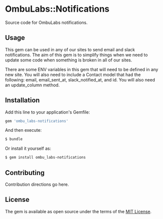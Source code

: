 # OmbuLabs::Notifications
Source code for OmbuLabs notifications. 

## Usage
This gem can be used in any of our sites to send email and slack notifications. The aim of this gem is to simplify things when we need to update some code when something is broken in all of our sites. 

There are some ENV variables in this gem that will need to be defined in any new site. 
You will also need to include a Contact model that had the following:
email, email_sent_at, slack_notified_at, and id. You will also need an update_column method. 

## Installation
Add this line to your application's Gemfile:

```ruby
gem 'ombu_labs-notifications'
```

And then execute:
```bash
$ bundle
```

Or install it yourself as:
```bash
$ gem install ombu_labs-notifications
```

## Contributing
Contribution directions go here.

## License
The gem is available as open source under the terms of the [MIT License](https://opensource.org/licenses/MIT).

